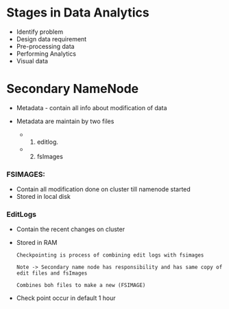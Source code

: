 #   Stages in Data Analytics

*   Identify problem
*   Design data requirement
*   Pre-processing data
*   Performing Analytics
*   Visual data


#   Secondary NameNode

*   Metadata - contain all info about modification of data

*   Metadata are maintain by two files
    *   1) editlog.      
    *   2) fsImages

###   FSIMAGES:
*    Contain all modification done on cluster till namenode started
*   Stored in local disk

### EditLogs
*   Contain the recent changes on cluster
*   Stored in RAM

        Checkpointing is process of combining edit logs with fsimages

        Note -> Secondary name node has responsibility and has same copy of edit files and fsImages

        Combines boh files to make a new (FSIMAGE)


*   Check point occur in default 1 hour

